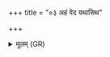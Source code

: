 +++
title = "०३ अहं वेद यथासिथ"

+++
<details><summary>मूलम् (GR)</summary>

अहं वेद यथासिथ  
गुर्विका नाम वा असि ।  
अमुं त्वं तम् इतो गच्छ  
यम् अहं द्वेष्मि पूरुषम् ॥
</details>